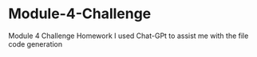 # Module-4-Challenge
 Module 4 Challenge Homework
I used Chat-GPt to assist me with the file code generation 
